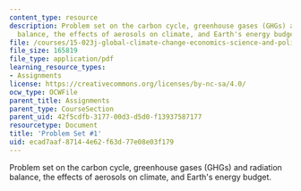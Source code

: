 ```yaml
---
content_type: resource
description: Problem set on the carbon cycle, greenhouse gases (GHGs) and radiation
  balance, the effects of aerosols on climate, and Earth's energy budget.
file: /courses/15-023j-global-climate-change-economics-science-and-policy-spring-2008/ecad7aaf87144e62f63d77e08e03f179_assn1.pdf
file_size: 165819
file_type: application/pdf
learning_resource_types:
- Assignments
license: https://creativecommons.org/licenses/by-nc-sa/4.0/
ocw_type: OCWFile
parent_title: Assignments
parent_type: CourseSection
parent_uid: 42f5cdfb-3177-00d3-d5d0-f13937587177
resourcetype: Document
title: 'Problem Set #1'
uid: ecad7aaf-8714-4e62-f63d-77e08e03f179
---
```

Problem set on the carbon cycle, greenhouse gases (GHGs) and radiation balance, the effects of aerosols on climate, and Earth's energy budget.